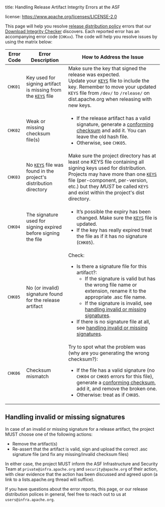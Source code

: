 title: Handling Release Artifact Integrity Errors at the ASF

license: https://www.apache.org/licenses/LICENSE-2.0


This page will help you resolve [release distribution policy](https://infra.apache.org/release-distribution) errors that our [Download Integrity Checker](https://github.com/apache/infrastructure-download-integrity-checker) discovers.
Each reported error has an accompanying error code (`CHKxx`). The code will help you resolve issues by using the matrix below:


| Error Code | Error Description | How to Address the Issue |
|------------|-------------------|------------|
| `CHK01`    | Key used for signing artifact is missing from the [`KEYS`](https://infra.apache.org/release-signing.html#key-basics) file | Make sure the key that signed the release was expected. <br/>Update your [`KEYS`](https://infra.apache.org/release-signing.html#key-basics) file to include the key. Remember to move your updated `KEYS` file from `/dev/` to `/release/` on dist.apache.org when releasing with new keys. |
| `CHK02`    | Weak or missing checksum file(s) | <ul><li>If the release artifact has a valid signature, generate a [conforming checksum](https://infra.apache.org/release-signing.html#sha-checksum) and add it. You can leave the old hash file.</li><li>Otherwise, see `CHK05`.</li></ul> |
| `CHK03`    | No [`KEYS`](https://infra.apache.org/release-signing.html#key-basics) file was found in the project's distribution directory | Make sure the project directory has at least one KEYS file containing all signing keys used for distribution. Projects may have more than one [`KEYS`](https://infra.apache.org/release-signing.html#key-basics) file (per-component, per-version, etc.) but they *MUST* be called `KEYS` and exist within the project's dist directory. |
| `CHK04`    | The signature used for signing expired before signing the file | <ul><li>It’s possible the expiry has been changed. Make sure the [`KEYS`](https://infra.apache.org/release-signing.html#key-basics) file is updated.</li><li>If the key has really expired treat the file as if it has no signature (`CHK05`). |
| `CHK05`    | No (or invalid) signature found for the release artifact | Check: <ul><li>Is there a signature file for this artifact?:<ul><li>If the signature is valid but has the wrong file name or extension, rename it to the appropriate .asc file name.</li><li>If the signature is invalid, see [handling invalid or missing signatures](#invalid-sig).</li></ul></li><li>If there is no signature file at all, see [handling invalid or missing signatures](#invalid-sig). |
| `CHK06`    | Checksum mismatch | Try to spot what the problem was (why are you generating the wrong checksum?): <ul><li>If the file has a valid signature (no `CHK04` or `CHK05` errors for this file), generate a [conforming checksum](https://infra.apache.org/release-signing.html#sha-checksum), add it, and remove the broken one.</li><li>Otherwise: treat as if `CHK05`.</li></ul> |

## <a id="invalid-sig">Handling invalid or missing signatures</a>
In case of an invalid or missing signature for a release artifact, the project MUST choose one of the following actions:
 - Remove the artifact(s)
 - Re-assert that the artifact is valid, sign and upload the correct .asc signature file (and fix any missing/invalid checksum files)
 
 In either case, the project MUST inform the ASF Infrastructure and Security Team 
 at `private@infra.apache.org` and `security@apache.org` of their action, with clear evidence that the action 
 has been discussed and agreed upon (a link to a lists.apache.org thread will suffice).

If you have questions about the error reports, this page, or our release distribution polices in general, 
feel free to reach out to us at `users@infra.apache.org`.
